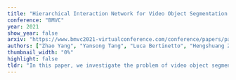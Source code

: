 ```yaml
---
title: "Hierarchical Interaction Network for Video Object Segmentation from Referring Expressions"
conference: "BMVC"
year: 2021
show_year: false
arxiv: "https://www.bmvc2021-virtualconference.com/conference/papers/paper_0386.html"
authors: ["Zhao Yang", "Yansong Tang", "Luca Bertinetto", "Hengshuang Zhao", "Philip Torr"]
thumbnail_width: "0%"
highlight: false
tldr: "In this paper, we investigate the problem of video object segmentation from referring expressions (VOSRE). Conventional methods typically perform multi-modal fusion based on linguistic features and the visual features extracted from the top layer of the visual encoder, which limits these models' ability to represent multi-modal inputs at different semantic and spatial granularity levels. To address this issue, we present an end-to-end hierarchical interaction network (HINet) for the VOSRE problem. Our model leverages the feature pyramid produced by the visual encoder to generate multiple levels of multi-modal features. This allows more flexible representation of various linguistic concepts (e.g., object attributes and categories) in different levels of the multi-modal features. Moreover, we further extract signals of moving objects from optical flow input, and utilize them as complementary cues for highlighting the referent and suppressing the background with a motion gating mechanism. In contrast to previous methods, this strategy allows our model to make online predictions without requiring the whole video as input. Despite its simplicity, our proposed HINet improves over the previous state of the art on the DAVIS-16, DAVIS-17, and J-HMDB datasets for the VOSRE task, demonstrating its effectiveness and generality."
---
```

